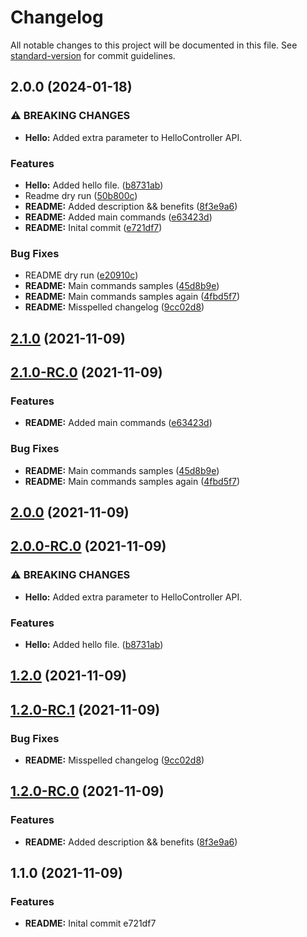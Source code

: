# Changelog

All notable changes to this project will be documented in this file. See [standard-version](https://github.com/conventional-changelog/standard-version) for commit guidelines.

## 2.0.0 (2024-01-18)


### ⚠ BREAKING CHANGES

* **Hello:** Added extra parameter to HelloController API.

### Features

* **Hello:** Added hello file. ([b8731ab](https://github.com/DavidNowakowski/conventional-commits-standard-version/commit/b8731ab50f587b522c0ec8db43186504411789bf))
* Readme dry run ([50b800c](https://github.com/DavidNowakowski/conventional-commits-standard-version/commit/50b800c24e711a54921290484776b18d77ba6712))
* **README:** Added description && benefits ([8f3e9a6](https://github.com/DavidNowakowski/conventional-commits-standard-version/commit/8f3e9a6ce8b60359651c11d0f06da8f628b0d528))
* **README:** Added main commands ([e63423d](https://github.com/DavidNowakowski/conventional-commits-standard-version/commit/e63423dd88ffe1dab0657917d36e4ed27f3ec748))
* **README:** Inital commit ([e721df7](https://github.com/DavidNowakowski/conventional-commits-standard-version/commit/e721df72d17c4eb0c0b239debc2b230b6185e358))


### Bug Fixes

* README dry run ([e20910c](https://github.com/DavidNowakowski/conventional-commits-standard-version/commit/e20910c19812b4fd135b1d6373470802e0650a1b))
* **README:** Main commands samples ([45d8b9e](https://github.com/DavidNowakowski/conventional-commits-standard-version/commit/45d8b9e5aa5edbccd0a496af4e0ec48a1600e6bf))
* **README:** Main commands samples again ([4fbd5f7](https://github.com/DavidNowakowski/conventional-commits-standard-version/commit/4fbd5f773d8fa51c3a139132d64b0086da3c804e))
* **README:** Misspelled changelog ([9cc02d8](https://github.com/DavidNowakowski/conventional-commits-standard-version/commit/9cc02d872647242b1cfc0b7a1ea65c36bc285b7b))

## [2.1.0](https://github.com/DavidNowakowski/conventional-commits-standard-version/compare/v2.1.0-RC.0...v2.1.0) (2021-11-09)

## [2.1.0-RC.0](https://github.com/DavidNowakowski/conventional-commits-standard-version/compare/v2.0.0...v2.1.0-RC.0) (2021-11-09)


### Features

* **README:** Added main commands ([e63423d](https://github.com/DavidNowakowski/conventional-commits-standard-version/commit/e63423dd88ffe1dab0657917d36e4ed27f3ec748))


### Bug Fixes

* **README:** Main commands samples ([45d8b9e](https://github.com/DavidNowakowski/conventional-commits-standard-version/commit/45d8b9e5aa5edbccd0a496af4e0ec48a1600e6bf))
* **README:** Main commands samples again ([4fbd5f7](https://github.com/DavidNowakowski/conventional-commits-standard-version/commit/4fbd5f773d8fa51c3a139132d64b0086da3c804e))

## [2.0.0](https://github.com/DavidNowakowski/conventional-commits-standard-version/compare/v2.0.0-RC.0...v2.0.0) (2021-11-09)

## [2.0.0-RC.0](https://github.com/DavidNowakowski/conventional-commits-standard-version/compare/v1.2.0...v2.0.0-RC.0) (2021-11-09)


### ⚠ BREAKING CHANGES

* **Hello:** Added extra parameter to HelloController API.

### Features

* **Hello:** Added hello file. ([b8731ab](https://github.com/DavidNowakowski/conventional-commits-standard-version/commit/b8731ab50f587b522c0ec8db43186504411789bf))

## [1.2.0](https://github.com/DavidNowakowski/conventional-commits-standard-version/compare/v1.2.0-RC.1...v1.2.0) (2021-11-09)

## [1.2.0-RC.1](https://github.com/DavidNowakowski/conventional-commits-standard-version/compare/v1.2.0-RC.0...v1.2.0-RC.1) (2021-11-09)


### Bug Fixes

* **README:** Misspelled changelog ([9cc02d8](https://github.com/DavidNowakowski/conventional-commits-standard-version/commit/9cc02d872647242b1cfc0b7a1ea65c36bc285b7b))

## [1.2.0-RC.0](https://github.com/DavidNowakowski/conventional-commits-standard-version/compare/v1.1.0...v1.2.0-RC.0) (2021-11-09)


### Features

* **README:** Added description && benefits ([8f3e9a6](https://github.com/DavidNowakowski/conventional-commits-standard-version/commit/8f3e9a6ce8b60359651c11d0f06da8f628b0d528))

## 1.1.0 (2021-11-09)


### Features

* **README:** Inital commit e721df7
